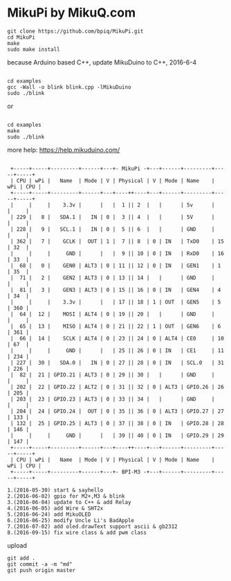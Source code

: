 # MikuPi by MikuQ.com

	git clone https://github.com/bpiq/MikuPi.git
	cd MikuPi
	make
	sudo make install

because Arduino based C++, update MikuDuino to C++, 2016-6-4

<pre><code>
cd examples
gcc -Wall -o blink blink.cpp -lMikuDuino
sudo ./blink
</code></pre>

or

<pre><code>
cd examples
make
sudo ./blink
</code></pre>

more help: https://help.mikuduino.com/

<pre><code>
 +-----+-----+---------+------+---+- MikuPi -+---+------+---------+-----+-----+
 | CPU | wPi |   Name  | Mode | V | Physical | V | Mode | Name    | wPi | CPU |
 +-----+-----+---------+------+---+----++----+---+------+---------+-----+-----+
 |     |     |    3.3v |      |   |  1 || 2  |   |      | 5v      |     |     |
 | 229 |   8 |   SDA.1 |   IN | 0 |  3 || 4  |   |      | 5V      |     |     |
 | 228 |   9 |   SCL.1 |   IN | 0 |  5 || 6  |   |      | GND     |     |     |
 | 362 |   7 |    GCLK |  OUT | 1 |  7 || 8  | 0 | IN   | TxD0    | 15  | 32  |
 |     |     |     GND |      |   |  9 || 10 | 0 | IN   | RxD0    | 16  | 33  |
 |  68 |   0 |    GEN0 | ALT3 | 0 | 11 || 12 | 0 | IN   | GEN1    | 1   | 35  |
 |  71 |   2 |    GEN2 | ALT3 | 0 | 13 || 14 |   |      | GND     |     |     |
 |  81 |   3 |    GEN3 | ALT3 | 0 | 15 || 16 | 0 | IN   | GEN4    | 4   | 34  |
 |     |     |    3.3v |      |   | 17 || 18 | 1 | OUT  | GEN5    | 5   | 360 |
 |  64 |  12 |    MOSI | ALT4 | 0 | 19 || 20 |   |      | GND     |     |     |
 |  65 |  13 |    MISO | ALT4 | 0 | 21 || 22 | 1 | OUT  | GEN6    | 6   | 361 |
 |  66 |  14 |    SCLK | ALT4 | 0 | 23 || 24 | 0 | ALT4 | CE0     | 10  | 67  |
 |     |     |     GND |      |   | 25 || 26 | 0 | IN   | CE1     | 11  | 234 |
 | 227 |  30 |   SDA.0 |   IN | 0 | 27 || 28 | 0 | IN   | SCL.0   | 31  | 226 |
 |  82 |  21 | GPIO.21 | ALT3 | 0 | 29 || 30 |   |      | GND     |     |     |
 | 202 |  22 | GPIO.22 | ALT2 | 0 | 31 || 32 | 0 | ALT3 | GPIO.26 | 26  | 205 |
 | 203 |  23 | GPIO.23 | ALT3 | 0 | 33 || 34 |   |      | GND     |     |     |
 | 204 |  24 | GPIO.24 |  OUT | 0 | 35 || 36 | 0 | ALT3 | GPIO.27 | 27  | 133 |
 | 132 |  25 | GPIO.25 | ALT3 | 0 | 37 || 38 | 0 | IN   | GPIO.28 | 28  | 146 |
 |     |     |     GND |      |   | 39 || 40 | 0 | IN   | GPIO.29 | 29  | 147 |
 +-----+-----+---------+------+---+----++----+---+------+---------+-----+-----+
 | CPU | wPi |   Name  | Mode | V | Physical | V | Mode | Name    | wPi | CPU |
 +-----+-----+---------+------+---+- BPI-M3 -+---+------+---------+-----+-----+
</code></pre>

	1.(2016-05-30) start & sayhello
	2.(2016-06-02) gpio for M2+,M3 & blink
	3.(2016-06-04) update to C++ & add Relay
	4.(2016-06-05) add Wire & SHT2x 
	5.(2016-06-24) add MikuOLED
	6.(2016-06-25) modify Uncle Li's BadApple
	7.(2016-07-02) add oled.drawText support ascii & gb2312
	8.(2016-09-15) fix wire class & add pwm class

upload

	git add .
	git commit -a -m "md"
	git push origin master
